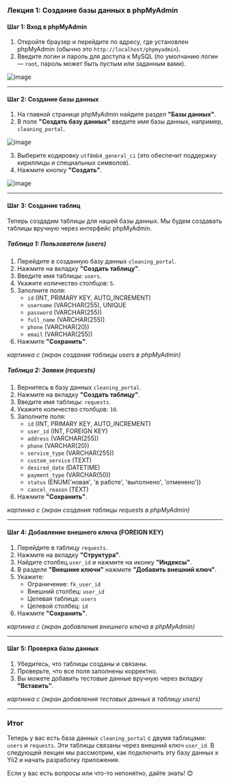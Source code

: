 ### Лекция 1: Создание базы данных в phpMyAdmin

#### Шаг 1: Вход в phpMyAdmin
1. Откройте браузер и перейдите по адресу, где установлен phpMyAdmin (обычно это `http://localhost/phpmyadmin`).
2. Введите логин и пароль для доступа к MySQL (по умолчанию логин — `root`, пароль может быть пустым или заданным вами).

![image](https://github.com/user-attachments/assets/722e7064-266a-4c19-b85a-bbdd0c2849bd)


---

#### Шаг 2: Создание базы данных
1. На главной странице phpMyAdmin найдите раздел **"Базы данных"**.
2. В поле **"Создать базу данных"** введите имя базы данных, например, `cleaning_portal`.

![image](https://github.com/user-attachments/assets/8324891d-1d5f-4a55-8042-4eabdc28e7e4)

3. Выберите кодировку `utf8mb4_general_ci` (это обеспечит поддержку кириллицы и специальных символов).
4. Нажмите кнопку **"Создать"**.

![image](https://github.com/user-attachments/assets/614a60f0-00f0-4ebb-a98e-ad3320918641)


---

#### Шаг 3: Создание таблиц
Теперь создадим таблицы для нашей базы данных. Мы будем создавать таблицы вручную через интерфейс phpMyAdmin.

##### Таблица 1: Пользователи (users)
1. Перейдите в созданную базу данных `cleaning_portal`.
2. Нажмите на вкладку **"Создать таблицу"**.
3. Введите имя таблицы: `users`.
4. Укажите количество столбцов: `5`.
5. Заполните поля:
   - `id` (INT, PRIMARY KEY, AUTO_INCREMENT)
   - `username` (VARCHAR(255), UNIQUE
   - `password` (VARCHAR(255))
   - `full_name` (VARCHAR(255))
   - `phone` (VARCHAR(20))
   - `email` (VARCHAR(255))
6. Нажмите **"Сохранить"**.

*картинка с (экран создания таблицы users в phpMyAdmin)*

##### Таблица 2: Заявки (requests)
1. Вернитесь в базу данных `cleaning_portal`.
2. Нажмите на вкладку **"Создать таблицу"**.
3. Введите имя таблицы: `requests`.
4. Укажите количество столбцов: `10`.
5. Заполните поля:
   - `id` (INT, PRIMARY KEY, AUTO_INCREMENT)
   - `user_id` (INT, FOREIGN KEY)
   - `address` (VARCHAR(255))
   - `phone` (VARCHAR(20))
   - `service_type` (VARCHAR(255))
   - `custom_service` (TEXT)
   - `desired_date` (DATETIME)
   - `payment_type` (VARCHAR(50))
   - `status` (ENUM('новая', 'в работе', 'выполнено', 'отменено'))
   - `cancel_reason` (TEXT)
6. Нажмите **"Сохранить"**.

*картинка с (экран создания таблицы requests в phpMyAdmin)*

---

#### Шаг 4: Добавление внешнего ключа (FOREIGN KEY)
1. Перейдите в таблицу `requests`.
2. Нажмите на вкладку **"Структура"**.
3. Найдите столбец `user_id` и нажмите на иконку **"Индексы"**.
4. В разделе **"Внешние ключи"** нажмите **"Добавить внешний ключ"**.
5. Укажите:
   - Ограничение: `fk_user_id`
   - Внешний столбец: `user_id`
   - Целевая таблица: `users`
   - Целевой столбец: `id`
6. Нажмите **"Сохранить"**.

*картинка с (экран добавления внешнего ключа в phpMyAdmin)*

---

#### Шаг 5: Проверка базы данных
1. Убедитесь, что таблицы созданы и связаны.
2. Проверьте, что все поля заполнены корректно.
3. Вы можете добавить тестовые данные вручную через вкладку **"Вставить"**.

*картинка с (экран добавления тестовых данных в таблицу users)*

---

### Итог
Теперь у вас есть база данных `cleaning_portal` с двумя таблицами: `users` и `requests`. Эти таблицы связаны через внешний ключ `user_id`. В следующей лекции мы рассмотрим, как подключить эту базу данных к Yii2 и начать разработку приложения.

Если у вас есть вопросы или что-то непонятно, дайте знать! 😊
